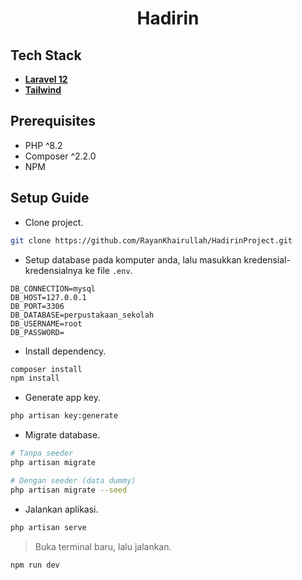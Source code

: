 <h1 align="center">Hadirin</h1>

## Tech Stack

- **[Laravel 12](https://laravel.com/)**
- **[Tailwind](https://tailwindcss.com/)**

## Prerequisites
- PHP ^8.2
- Composer ^2.2.0
- NPM

## Setup Guide

- Clone project.
```bash
git clone https://github.com/RayanKhairullah/HadirinProject.git
```
- Setup database pada komputer anda, lalu masukkan kredensial-kredensialnya ke file `.env`.
```
DB_CONNECTION=mysql
DB_HOST=127.0.0.1
DB_PORT=3306
DB_DATABASE=perpustakaan_sekolah
DB_USERNAME=root
DB_PASSWORD=
```
- Install dependency.
```bash
composer install
npm install
```
- Generate app key.
```bash
php artisan key:generate
```
- Migrate database.
```bash
# Tanpa seeder
php artisan migrate

# Dengan seeder (data dummy)
php artisan migrate --seed
```
- Jalankan aplikasi.
```bash
php artisan serve
```
> Buka terminal baru, lalu jalankan.
```bash
npm run dev
```

